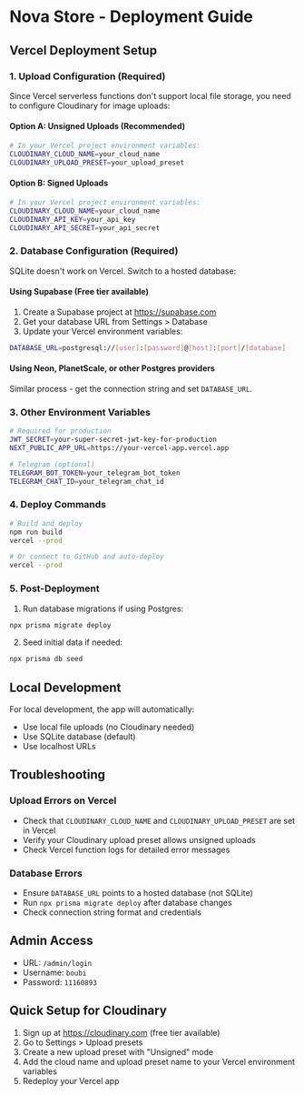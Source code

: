 # Nova Store - Deployment Guide

## Vercel Deployment Setup

### 1. Upload Configuration (Required)

Since Vercel serverless functions don't support local file storage, you need to configure Cloudinary for image uploads:

#### Option A: Unsigned Uploads (Recommended)
```bash
# In your Vercel project environment variables:
CLOUDINARY_CLOUD_NAME=your_cloud_name
CLOUDINARY_UPLOAD_PRESET=your_upload_preset
```

#### Option B: Signed Uploads
```bash
# In your Vercel project environment variables:
CLOUDINARY_CLOUD_NAME=your_cloud_name
CLOUDINARY_API_KEY=your_api_key
CLOUDINARY_API_SECRET=your_api_secret
```

### 2. Database Configuration (Required)

SQLite doesn't work on Vercel. Switch to a hosted database:

#### Using Supabase (Free tier available)
1. Create a Supabase project at https://supabase.com
2. Get your database URL from Settings > Database
3. Update your Vercel environment variables:
```bash
DATABASE_URL=postgresql://[user]:[password]@[host]:[port]/[database]
```

#### Using Neon, PlanetScale, or other Postgres providers
Similar process - get the connection string and set `DATABASE_URL`.

### 3. Other Environment Variables

```bash
# Required for production
JWT_SECRET=your-super-secret-jwt-key-for-production
NEXT_PUBLIC_APP_URL=https://your-vercel-app.vercel.app

# Telegram (optional)
TELEGRAM_BOT_TOKEN=your_telegram_bot_token
TELEGRAM_CHAT_ID=your_telegram_chat_id
```

### 4. Deploy Commands

```bash
# Build and deploy
npm run build
vercel --prod

# Or connect to GitHub and auto-deploy
vercel --prod
```

### 5. Post-Deployment

1. Run database migrations if using Postgres:
```bash
npx prisma migrate deploy
```

2. Seed initial data if needed:
```bash
npx prisma db seed
```

## Local Development

For local development, the app will automatically:
- Use local file uploads (no Cloudinary needed)
- Use SQLite database (default)
- Use localhost URLs

## Troubleshooting

### Upload Errors on Vercel
- Check that `CLOUDINARY_CLOUD_NAME` and `CLOUDINARY_UPLOAD_PRESET` are set in Vercel
- Verify your Cloudinary upload preset allows unsigned uploads
- Check Vercel function logs for detailed error messages

### Database Errors
- Ensure `DATABASE_URL` points to a hosted database (not SQLite)
- Run `npx prisma migrate deploy` after database changes
- Check connection string format and credentials

## Admin Access

- URL: `/admin/login`
- Username: `boubi`  
- Password: `11160893`

## Quick Setup for Cloudinary

1. Sign up at https://cloudinary.com (free tier available)
2. Go to Settings > Upload presets
3. Create a new upload preset with "Unsigned" mode
4. Add the cloud name and upload preset name to your Vercel environment variables
5. Redeploy your Vercel app